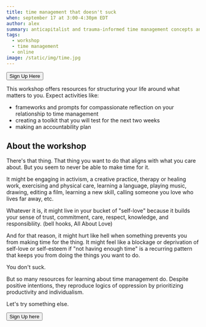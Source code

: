 ```yaml
---
title: time management that doesn't suck
when: september 17 at 3:00-4:30pm EDT
author: alex
summary: anticapitalist and trauma-informed time management concepts and practices
tags:
  - workshop
  - time management
  - online
image: /static/img/time.jpg
---
```


<a href="https://airtable.com/shrGFRoCu6Aob2x3u"><button> Sign Up Here</button></a>

This workshop offers resources for structuring your life around what matters to you. Expect activities like:
- frameworks and prompts for compassionate reflection on your relationship to time management
- creating a toolkit that you will test for the next two weeks
- making an accountability plan

## About the workshop

There's that thing. That thing you want to do that aligns with what you care about. But you seem to never be able to make time for it.

It might be engaging in activism, a creative practice, therapy or healing work, exercising and physical care, learning a language, playing music, drawing, editing a film, learning a new skill, calling someone you love who lives far away, etc. 

Whatever it is, it might live in your bucket of "self-love" because it builds your sense of trust, commitment, care, respect, knowledge, and responsibliity. (bell hooks, All About Love)

And for that reason, it might hurt like hell when something prevents you from making time for the thing. It might feel like a blockage or deprivation of self-love or self-esteem if "not having enough time" is a recurring pattern that keeps you from doing the things you want to do.

You don't suck.

But so many resources for learning about time management do. Despite positive intentions, they reproduce logics of oppression by prioritizing productivity and individualism.

Let's try something else.


<a href="https://airtable.com/shrGFRoCu6Aob2x3u"><button> Sign Up here</button></a>
